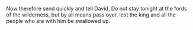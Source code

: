 Now therefore send quickly and tell David, Do not stay tonight at the fords of the wilderness, but by all means pass over, lest the king and all the people who are with him be swallowed up.
